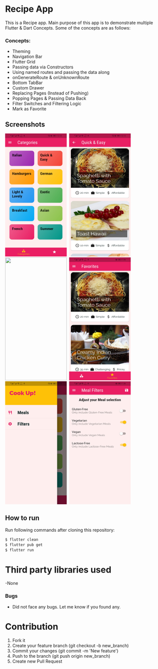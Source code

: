 # Recipe App 

This is a Recipe app. Main purpose of this app is to demonstrate multiple Flutter & Dart Concepts. Some of the concepts are as follows:

### Concepts:
- Theming
- Navigation Bar
- Flutter Grid
- Passing data via Constructors
- Using named routes and passing the data along 
- onGenerateRoute & onUnknownRoute
- Bottom TabBar
- Custom Drawer
- Replacing Pages (Instead of Pushing)
- Popping Pages & Passing Data Back
- Filter Switches and Filtering Logic
- Mark as Favorite


## Screenshots


<img src="screenshots/main_screen.jpg" width="200" height="400">&nbsp;
<img src="screenshots/meal_list.jpg" width="200" height="400">&nbsp;
<img src="screenshots/recipe_screen.gif" width="200" height="400">&nbsp;
<img src="screenshots/favorites_screen.jpg" width="200" height="400">&nbsp;
<img src="screenshots/custom_drawer.jpg" width="200" height="400">&nbsp;
<img src="screenshots/filter_switch.jpg" width="200" height="400">&nbsp;


## How to run
Run following commands after cloning this repository:
```sh
$ flutter clean
$ flutter pub get
$ flutter run
```

# Third party libraries used
-None


### Bugs
- Did not face any bugs. Let me know if you found any.



# Contribution
1. Fork it
2. Create your feature branch (git checkout -b new_branch)
3. Commit your changes (git commit -m 'New feature')
4. Push to the branch (git push origin new_branch)
5. Create new Pull Request